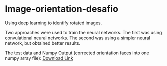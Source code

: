 # Image-orientation-desafio
Using deep learning to identify rotated images.

Two approaches were used to train the neural networks.
The first was using convulational neural networks.
The second was using a simpler neural network, but obtained better results.

The test data and Numpy Output (corrected orientation faces into one numpy array file): [Download Link](https://drive.google.com/open?id=1b4uQDRzGT_PnEX64cwVPBSnlNbmKjPNq)

